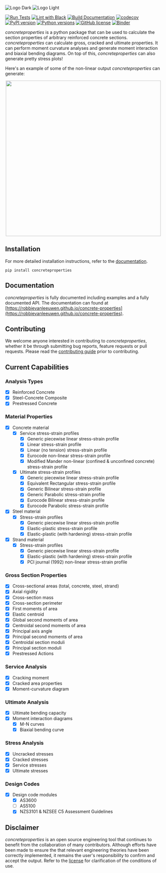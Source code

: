![Logo Dark](docs/source/_static/cp_logo_dark.png#gh-dark-mode-only)
![Logo Light](docs/source/_static/cp_logo.png#gh-light-mode-only)

[![Run Tests](https://github.com/robbievanleeuwen/concrete-properties/actions/workflows/tests.yml/badge.svg)](https://github.com/robbievanleeuwen/concrete-properties/actions/workflows/tests.yml) [![Lint with Black](https://github.com/robbievanleeuwen/concrete-properties/actions/workflows/black.yml/badge.svg)](https://github.com/robbievanleeuwen/concrete-properties/actions/workflows/black.yml) [![Build Documentation](https://github.com/robbievanleeuwen/concrete-properties/actions/workflows/build_docs.yml/badge.svg)](https://robbievanleeuwen.github.io/concrete-properties/) [![codecov](https://codecov.io/gh/robbievanleeuwen/concrete-properties/branch/master/graph/badge.svg?token=3WXMUQITTD)](https://codecov.io/gh/robbievanleeuwen/concrete-properties) [![PyPI version](https://badge.fury.io/py/concreteproperties.svg)](https://badge.fury.io/py/concreteproperties) [![Python versions](https://img.shields.io/badge/python-3.8%20%7C%203.9%20%7C%203.10-blue?style=flat&logo=python)](https://badge.fury.io/py/concreteproperties) [![GitHub license](https://img.shields.io/github/license/robbievanleeuwen/concrete-properties)](https://github.com/robbievanleeuwen/concrete-properties/blob/master/LICENSE.md) [![Binder](https://mybinder.org/badge_logo.svg)](https://mybinder.org/v2/gh/robbievanleeuwen/concrete-properties-examples/master)

*concreteproperties* is a python package that can be used to calculate the section
properties of arbitrary reinforced concrete sections. *concreteproperties* can calculate
gross, cracked and ultimate properties. It can perform moment curvature analyses
and generate moment interaction and biaxial bending diagrams. On top of this,
*concreteproperties* can also generate pretty stress plots!

Here's an example of some of the non-linear output *concreteproperties* can generate:

<p align="center">
  <img src="docs/source/_static/anim/anim_compress.gif" width="500"/>
</p>

## Installation

For more detailed installation instructions, refer to the [documentation](https://robbievanleeuwen.github.io/concrete-properties/installation.html).

```shell
pip install concreteproperties
```

## Documentation

*concreteproperties* is fully documented including examples and a fully documented API.
The documentation can found at [https://robbievanleeuwen.github.io/concrete-properties](https://robbievanleeuwen.github.io/concrete-properties).

## Contributing

We welcome anyone interested in contributing to *concreteproperties*, whether it be
through submitting bug reports, feature requests or pull requests. Please read the
[contributing guide](.github/CONTRIBUTING.md) prior to contributing.

## Current Capabilities

### Analysis Types

- [x] Reinforced Concrete
- [x] Steel-Concrete Composite
- [x] Prestressed Concrete

### Material Properties

- [x] Concrete material
  - [x] Service stress-strain profiles
    - [x] Generic piecewise linear stress-strain profile
    - [x] Linear stress-strain profile
    - [x] Linear (no tension) stress-strain profile
    - [x] Eurocode non-linear stress-strain profile
    - [x] Modified Mander non-linear (confined & unconfined concrete) stress-strain profile
  - [x] Ultimate stress-strain profiles
    - [x] Generic piecewise linear stress-strain profile
    - [x] Equivalent Rectangular stress-strain profile
    - [x] Generic Bilinear stress-strain profile
    - [x] Generic Parabolic stress-strain profile
    - [x] Eurocode Bilinear stress-strain profile
    - [x] Eurocode Parabolic stress-strain profile
- [x] Steel material
  - [x] Stress-strain profiles
    - [x] Generic piecewise linear stress-strain profile
    - [x] Elastic-plastic stress-strain profile
    - [x] Elastic-plastic (with hardening) stress-strain profile
- [x] Strand material
  - [x] Stress-strain profiles
    - [x] Generic piecewise linear stress-strain profile
    - [x] Elastic-plastic (with hardening) stress-strain profile
    - [x] PCI journal (1992) non-linear stress-strain profile

### Gross Section Properties

- [x] Cross-sectional areas (total, concrete, steel, strand)
- [x] Axial rigidity
- [x] Cross-section mass
- [x] Cross-section perimeter
- [x] First moments of area
- [x] Elastic centroid
- [x] Global second moments of area
- [x] Centroidal second moments of area
- [x] Principal axis angle
- [x] Principal second moments of area
- [x] Centroidal section moduli
- [x] Principal section moduli
- [x] Prestressed Actions

### Service Analysis

- [x] Cracking moment
- [x] Cracked area properties
- [x] Moment-curvature diagram

### Ultimate Analysis

- [x] Ultimate bending capacity
- [x] Moment interaction diagrams
  - [x] M-N curves
  - [x] Biaxial bending curve

### Stress Analysis

- [x] Uncracked stresses
- [x] Cracked stresses
- [x] Service stresses
- [x] Ultimate stresses

### Design Codes

- [x] Design code modules
  - [x] AS3600
  - [ ] AS5100
  - [x] NZS3101 & NZSEE C5 Assessment Guidelines

## Disclaimer

*concreteproperties* is an open source engineering tool that continues to benefit from
the collaboration of many contributors. Although efforts have been made to ensure the
that relevant engineering theories have been correctly implemented, it remains the
user's responsibility to confirm and accept the output. Refer to the
[license](LICENSE.md) for clarification of the conditions of use.
